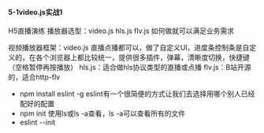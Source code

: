 #### 5-1video.js实战1
H5直播演练
播放器选型：video.js hls.js flv.js
如何做就可以满足业务需求

视频播放器框架：video.js 直播点播都可以，做了自定义UI，进度条控制条是自定义的，在各个浏览器上都比较统一，提供很多插件，弹幕，清晰度切换，快捷键（空格暂停再按播放）
hls.js：适合做hls协议类型的直播或点播
flv.js：B站开源的，适合http-flv


* npm install eslint -g  eslint有一个很简便的方式让我们去选择用哪个别人已经配好的配置
* npm init 使用ls或ls -a查看，ls -a可以查看所有的文件
* eslint --init 